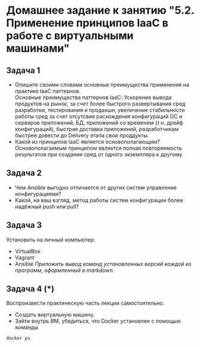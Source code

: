 
# Домашнее задание к занятию "5.2. Применение принципов IaaC в работе с виртуальными машинами"
## Задача 1
- Опишите своими словами основные преимущества применения на практике IaaC паттернов.  
Основные преимущества паттернов IaaC:
Ускорение вывода продуктов на рынок, за счет более быстрого развертывания сред разработки, тестирования и продакшн, увеличение стабильности работы сред за счет отсутсвия расхождения конфигураций ОС и серверов приложений, БД, приложений со временем (т.н. дрейф конфигураций), быстрая доставка приложений, разработчикам быстрее довести до Delivery этапа свои проддукты.
- Какой из принципов IaaC является основополагающим? 
Основополагаемым принципом является полная повторяемость результатов при создании сред от одного экземпляра к другому.
## Задача 2
- Чем Ansible выгодно отличается от других систем управление конфигурациями?
- Какой, на ваш взгляд, метод работы систем конфигурации более надёжный push или pull?
## Задача 3
Установить на личный компьютер:
- VirtualBox
- Vagrant
- Ansible
*Приложить вывод команд установленных версий каждой из программ, оформленный в markdown.*
## Задача 4 (*)
Воспроизвести практическую часть лекции самостоятельно.
- Создать виртуальную машину.
- Зайти внутрь ВМ, убедиться, что Docker установлен с помощью команды
```
docker ps
```
